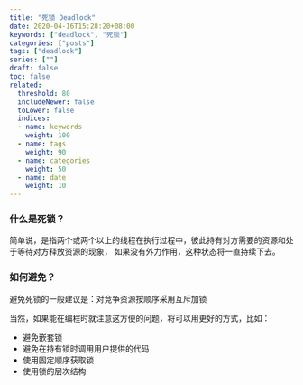 ```yaml
---
title: "死锁 Deadlock"
date: 2020-04-16T15:28:20+08:00
keywords: ["deadlock", "死锁"]
categories: ["posts"]
tags: ["deadlock"]
series: [""]
draft: false
toc: false
related:
  threshold: 80
  includeNewer: false
  toLower: false
  indices:
  - name: keywords
    weight: 100
  - name: tags
    weight: 90
  - name: categories
    weight: 50
  - name: date
    weight: 10
---
```


### 什么是死锁？
简单说，是指两个或两个以上的线程在执行过程中，彼此持有对方需要的资源和处于等待对方释放资源的现象，
如果没有外力作用，这种状态将一直持续下去。

### 如何避免？
避免死锁的一般建议是：对竞争资源按顺序采用互斥加锁

当然，如果能在编程时就注意这方便的问题，将可以用更好的方式，比如：

- 避免嵌套锁
- 避免在持有锁时调用用户提供的代码
- 使用固定顺序获取锁
- 使用锁的层次结构

